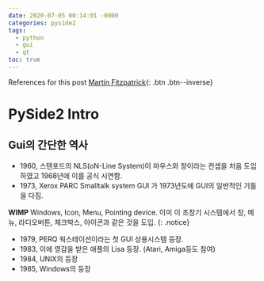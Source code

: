 ```yaml
---
date: 2020-07-05 00:14:01 -0000
categories: pyside2
tags:
  - python
  - gui
  - qt
toc: true
---
```

References for this post
[Martin Fitzpatrick](www.learnpyqt.com){: .btn .btn--inverse}

# PySide2 Intro
## Gui의 간단한 역사
* 1960, 스탠포드의 NLS(oN-Line System)이 마우스와 창이라는 컨셉을 처음 도입하였고 1968년에 이를 공식 시연함.
* 1973, Xerox PARC Smalltalk system GUI 가 1973년도에 GUI의 일반적인 기틀을 다짐.

**WIMP** Windows, Icon, Menu, Pointing device. 이미 이 초창기 시스템에서 창, 메뉴, 라디오버튼, 체크박스, 아이콘과 같은 것을 도입.
{: .notice}

* 1979, PERQ 웍스테이션이라는 첫 GUI 상용시스템 등장.
* 1983, 이에 영감을 받은 애플의 Lisa 등장. (Atari, Amiga등도 참여)
* 1984, UNIX의 등장
* 1985, Windows의 등장

